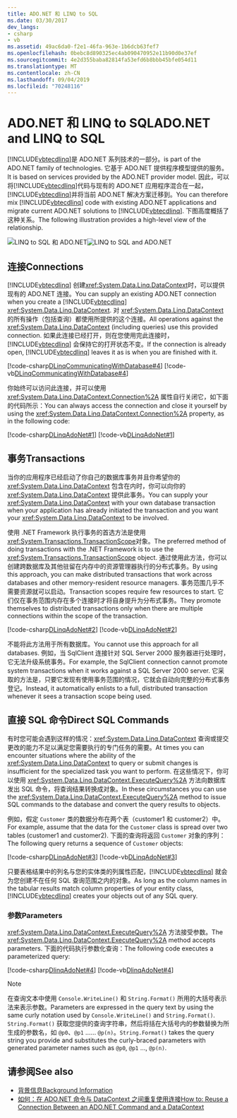 ```yaml
---
title: ADO.NET 和 LINQ to SQL
ms.date: 03/30/2017
dev_langs:
- csharp
- vb
ms.assetid: 49ac6da0-f2e1-46fa-963e-1b6dcb63fef7
ms.openlocfilehash: 0bebc8d890325ec4ab090470952e11b90d0e37ef
ms.sourcegitcommit: 4e2d355baba82814fa53efd6b8bbb45bfe054d11
ms.translationtype: MT
ms.contentlocale: zh-CN
ms.lasthandoff: 09/04/2019
ms.locfileid: "70248116"
---
```

# <a name="adonet-and-linq-to-sql"></a><span data-ttu-id="00485-102">ADO.NET 和 LINQ to SQL</span><span class="sxs-lookup"><span data-stu-id="00485-102">ADO.NET and LINQ to SQL</span></span>
[!INCLUDE[vbtecdlinq](../../../../../../includes/vbtecdlinq-md.md)]<span data-ttu-id="00485-103">是 ADO.NET 系列技术的一部分。</span><span class="sxs-lookup"><span data-stu-id="00485-103">is part of the ADO.NET family of technologies.</span></span> <span data-ttu-id="00485-104">它基于 ADO.NET 提供程序模型提供的服务。</span><span class="sxs-lookup"><span data-stu-id="00485-104">It is based on services provided by the ADO.NET provider model.</span></span> <span data-ttu-id="00485-105">因此，可以将[!INCLUDE[vbtecdlinq](../../../../../../includes/vbtecdlinq-md.md)]代码与现有的 ADO.NET 应用程序混合在一起， [!INCLUDE[vbtecdlinq](../../../../../../includes/vbtecdlinq-md.md)]并将当前 ADO.NET 解决方案迁移到。</span><span class="sxs-lookup"><span data-stu-id="00485-105">You can therefore mix [!INCLUDE[vbtecdlinq](../../../../../../includes/vbtecdlinq-md.md)] code with existing ADO.NET applications and migrate current ADO.NET solutions to [!INCLUDE[vbtecdlinq](../../../../../../includes/vbtecdlinq-md.md)].</span></span> <span data-ttu-id="00485-106">下图高度概括了这种关系。</span><span class="sxs-lookup"><span data-stu-id="00485-106">The following illustration provides a high-level view of the relationship.</span></span>  
  
 <span data-ttu-id="00485-107">![LINQ to SQL 和 ADO.NET](./media/dlinq-3.png "DLinq_3")</span><span class="sxs-lookup"><span data-stu-id="00485-107">![LINQ to SQL and ADO.NET](./media/dlinq-3.png "DLinq_3")</span></span>  
  
## <a name="connections"></a><span data-ttu-id="00485-108">连接</span><span class="sxs-lookup"><span data-stu-id="00485-108">Connections</span></span>  
 <span data-ttu-id="00485-109">[!INCLUDE[vbtecdlinq](../../../../../../includes/vbtecdlinq-md.md)] 创建<xref:System.Data.Linq.DataContext>时，可以提供现有的 ADO.NET 连接。</span><span class="sxs-lookup"><span data-stu-id="00485-109">You can supply an existing ADO.NET connection when you create a [!INCLUDE[vbtecdlinq](../../../../../../includes/vbtecdlinq-md.md)] <xref:System.Data.Linq.DataContext>.</span></span> <span data-ttu-id="00485-110">对 <xref:System.Data.Linq.DataContext> 的所有操作（包括查询）都使用所提供的这个连接。</span><span class="sxs-lookup"><span data-stu-id="00485-110">All operations against the <xref:System.Data.Linq.DataContext> (including queries) use this provided connection.</span></span> <span data-ttu-id="00485-111">如果此连接已经打开，则在您使用完此连接时，[!INCLUDE[vbtecdlinq](../../../../../../includes/vbtecdlinq-md.md)] 会保持它的打开状态不变。</span><span class="sxs-lookup"><span data-stu-id="00485-111">If the connection is already open, [!INCLUDE[vbtecdlinq](../../../../../../includes/vbtecdlinq-md.md)] leaves it as is when you are finished with it.</span></span>  
  
 [!code-csharp[DLinqCommunicatingWithDatabase#4](../../../../../../samples/snippets/csharp/VS_Snippets_Data/DLinqCommunicatingWithDatabase/cs/Program.cs#4)]
 [!code-vb[DLinqCommunicatingWithDatabase#4](../../../../../../samples/snippets/visualbasic/VS_Snippets_Data/DLinqCommunicatingWithDatabase/vb/Module1.vb#4)]  
  
 <span data-ttu-id="00485-112">你始终可以访问此连接，并可以使用 <xref:System.Data.Linq.DataContext.Connection%2A> 属性自行关闭它，如下面的代码所示：</span><span class="sxs-lookup"><span data-stu-id="00485-112">You can always access the connection and close it yourself by using the <xref:System.Data.Linq.DataContext.Connection%2A> property, as in the following code:</span></span>  
  
 [!code-csharp[DLinqAdoNet#1](../../../../../../samples/snippets/csharp/VS_Snippets_Data/DLinqAdoNet/cs/Program.cs#1)]
 [!code-vb[DLinqAdoNet#1](../../../../../../samples/snippets/visualbasic/VS_Snippets_Data/DLinqAdoNet/vb/Module1.vb#1)]  
  
## <a name="transactions"></a><span data-ttu-id="00485-113">事务</span><span class="sxs-lookup"><span data-stu-id="00485-113">Transactions</span></span>  
 <span data-ttu-id="00485-114">当你的应用程序已经启动了你自己的数据库事务并且你希望你的 <xref:System.Data.Linq.DataContext> 包含在内时，你可以向你的 <xref:System.Data.Linq.DataContext> 提供此事务。</span><span class="sxs-lookup"><span data-stu-id="00485-114">You can supply your <xref:System.Data.Linq.DataContext> with your own database transaction when your application has already initiated the transaction and you want your <xref:System.Data.Linq.DataContext> to be involved.</span></span>  
  
 <span data-ttu-id="00485-115">使用 .NET Framework 执行事务的首选方法是使用<xref:System.Transactions.TransactionScope>对象。</span><span class="sxs-lookup"><span data-stu-id="00485-115">The preferred method of doing transactions with the .NET Framework is to use the <xref:System.Transactions.TransactionScope> object.</span></span> <span data-ttu-id="00485-116">通过使用此方法，你可以创建跨数据库及其他驻留在内存中的资源管理器执行的分布式事务。</span><span class="sxs-lookup"><span data-stu-id="00485-116">By using this approach, you can make distributed transactions that work across databases and other memory-resident resource managers.</span></span> <span data-ttu-id="00485-117">事务范围几乎不需要资源就可以启动。</span><span class="sxs-lookup"><span data-stu-id="00485-117">Transaction scopes require few resources to start.</span></span> <span data-ttu-id="00485-118">它们仅在事务范围内存在多个连接时才将自身提升为分布式事务。</span><span class="sxs-lookup"><span data-stu-id="00485-118">They promote themselves to distributed transactions only when there are multiple connections within the scope of the transaction.</span></span>  
  
 [!code-csharp[DLinqAdoNet#2](../../../../../../samples/snippets/csharp/VS_Snippets_Data/DLinqAdoNet/cs/Program.cs#2)]
 [!code-vb[DLinqAdoNet#2](../../../../../../samples/snippets/visualbasic/VS_Snippets_Data/DLinqAdoNet/vb/Module1.vb#2)]  
  
 <span data-ttu-id="00485-119">不能将此方法用于所有数据库。</span><span class="sxs-lookup"><span data-stu-id="00485-119">You cannot use this approach for all databases.</span></span> <span data-ttu-id="00485-120">例如，当 SqlClient 连接针对 SQL Server 2000 服务器进行处理时，它无法升级系统事务。</span><span class="sxs-lookup"><span data-stu-id="00485-120">For example, the SqlClient connection cannot promote system transactions when it works against a SQL Server 2000 server.</span></span> <span data-ttu-id="00485-121">它采取的方法是，只要它发现有使用事务范围的情况，它就会自动向完整的分布式事务登记。</span><span class="sxs-lookup"><span data-stu-id="00485-121">Instead, it automatically enlists to a full, distributed transaction whenever it sees a transaction scope being used.</span></span>  
  
## <a name="direct-sql-commands"></a><span data-ttu-id="00485-122">直接 SQL 命令</span><span class="sxs-lookup"><span data-stu-id="00485-122">Direct SQL Commands</span></span>  
 <span data-ttu-id="00485-123">有时您可能会遇到这样的情况：<xref:System.Data.Linq.DataContext> 查询或提交更改的能力不足以满足您需要执行的专门任务的需要。</span><span class="sxs-lookup"><span data-stu-id="00485-123">At times you can encounter situations where the ability of the <xref:System.Data.Linq.DataContext> to query or submit changes is insufficient for the specialized task you want to perform.</span></span> <span data-ttu-id="00485-124">在这些情况下，你可以使用 <xref:System.Data.Linq.DataContext.ExecuteQuery%2A> 方法向数据库发出 SQL 命令，将查询结果转换成对象。</span><span class="sxs-lookup"><span data-stu-id="00485-124">In these circumstances you can use the <xref:System.Data.Linq.DataContext.ExecuteQuery%2A> method to issue SQL commands to the database and convert the query results to objects.</span></span>  
  
 <span data-ttu-id="00485-125">例如，假定 `Customer` 类的数据分布在两个表（customer1 和 customer2）中。</span><span class="sxs-lookup"><span data-stu-id="00485-125">For example, assume that the data for the `Customer` class is spread over two tables (customer1 and customer2).</span></span> <span data-ttu-id="00485-126">下面的查询将返回 `Customer` 对象的序列：</span><span class="sxs-lookup"><span data-stu-id="00485-126">The following query returns a sequence of `Customer` objects:</span></span>  
  
 [!code-csharp[DLinqAdoNet#3](../../../../../../samples/snippets/csharp/VS_Snippets_Data/DLinqAdoNet/cs/Program.cs#3)]
 [!code-vb[DLinqAdoNet#3](../../../../../../samples/snippets/visualbasic/VS_Snippets_Data/DLinqAdoNet/vb/Module1.vb#3)]  
  
 <span data-ttu-id="00485-127">只要表格结果中的列名与您的实体类的列属性匹配，[!INCLUDE[vbtecdlinq](../../../../../../includes/vbtecdlinq-md.md)] 就会为您创建不在任何 SQL 查询范围之内的对象。</span><span class="sxs-lookup"><span data-stu-id="00485-127">As long as the column names in the tabular results match column properties of your entity class, [!INCLUDE[vbtecdlinq](../../../../../../includes/vbtecdlinq-md.md)] creates your objects out of any SQL query.</span></span>  
  
### <a name="parameters"></a><span data-ttu-id="00485-128">参数</span><span class="sxs-lookup"><span data-stu-id="00485-128">Parameters</span></span>  
 <span data-ttu-id="00485-129"><xref:System.Data.Linq.DataContext.ExecuteQuery%2A> 方法接受参数。</span><span class="sxs-lookup"><span data-stu-id="00485-129">The <xref:System.Data.Linq.DataContext.ExecuteQuery%2A> method accepts parameters.</span></span> <span data-ttu-id="00485-130">下面的代码执行参数化查询：</span><span class="sxs-lookup"><span data-stu-id="00485-130">The following code executes a parameterized query:</span></span>  
  
 [!code-csharp[DlinqAdoNet#4](../../../../../../samples/snippets/csharp/VS_Snippets_Data/DLinqAdoNet/cs/Program.cs#4)]
 [!code-vb[DlinqAdoNet#4](../../../../../../samples/snippets/visualbasic/VS_Snippets_Data/DLinqAdoNet/vb/Module1.vb#4)]  
  
> [!NOTE]
> <span data-ttu-id="00485-131">在查询文本中使用 `Console.WriteLine()` 和 `String.Format()` 所用的大括号表示法来表示参数。</span><span class="sxs-lookup"><span data-stu-id="00485-131">Parameters are expressed in the query text by using the same curly notation used by `Console.WriteLine()` and `String.Format()`.</span></span> <span data-ttu-id="00485-132">`String.Format()` 获取您提供的查询字符串，然后将括在大括号内的参数替换为所生成的参数名，如 `@p0`、`@p1` …… `@p(n)`。</span><span class="sxs-lookup"><span data-stu-id="00485-132">`String.Format()` takes the query string you provide and substitutes the curly-braced parameters with generated parameter names such as `@p0`, `@p1` …, `@p(n)`.</span></span>  
  
## <a name="see-also"></a><span data-ttu-id="00485-133">请参阅</span><span class="sxs-lookup"><span data-stu-id="00485-133">See also</span></span>

- [<span data-ttu-id="00485-134">背景信息</span><span class="sxs-lookup"><span data-stu-id="00485-134">Background Information</span></span>](background-information.md)
- [<span data-ttu-id="00485-135">如何：在 ADO.NET 命令与 DataContext 之间重复使用连接</span><span class="sxs-lookup"><span data-stu-id="00485-135">How to: Reuse a Connection Between an ADO.NET Command and a DataContext</span></span>](how-to-reuse-a-connection-between-an-ado-net-command-and-a-datacontext.md)
